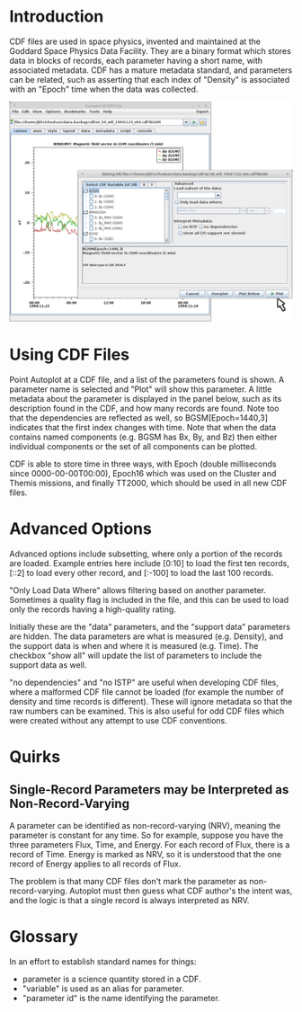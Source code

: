 # Introduction

CDF files are used in space physics, invented and maintained at the
Goddard Space Physics Data Facility. They are a binary format which
stores data in blocks of records, each parameter having a short name,
with associated metadata. CDF has a mature metadata standard, and
parameters can be related, such as asserting that each index of
"Density" is associated with an "Epoch" time when the data was
collected.

![apds.cdf.jpg](apds.cdf.jpg "apds.cdf.jpg")

# Using CDF Files

Point Autoplot at a CDF file, and a list of the parameters found is
shown. A parameter name is selected and "Plot" will show this parameter.
A little metadata about the parameter is displayed in the panel below,
such as its description found in the CDF, and how many records are
found. Note too that the dependencies are reflected as well, so
BGSM\[Epoch=1440,3\] indicates that the first index changes with time.
Note that when the data contains named components (e.g. BGSM has Bx, By,
and Bz) then either individual components or the set of all components
can be plotted.

CDF is able to store time in three ways, with Epoch (double milliseconds
since 0000-00-00T00:00), Epoch16 which was used on the Cluster and
Themis missions, and finally TT2000, which should be used in all new CDF
files.

# Advanced Options

Advanced options include subsetting, where only a portion of the records
are loaded. Example entries here include \[0:10\] to load the first ten
records, \[::2\] to load every other record, and \[:-100\] to load the
last 100 records.

"Only Load Data Where" allows filtering based on another parameter.
Sometimes a quality flag is included in the file, and this can be used
to load only the records having a high-quality rating.

Initially these are the "data" parameters, and the "support data"
parameters are hidden. The data parameters are what is measured (e.g.
Density), and the support data is when and where it is measured (e.g.
Time). The checkbox "show all" will update the list of parameters to
include the support data as well.

"no dependencies" and "no ISTP" are useful when developing CDF files,
where a malformed CDF file cannot be loaded (for example the number of
density and time records is different). These will ignore metadata so
that the raw numbers can be examined. This is also useful for odd CDF
files which were created without any attempt to use CDF conventions.

# Quirks

## Single-Record Parameters may be Interpreted as Non-Record-Varying

A parameter can be identified as non-record-varying (NRV), meaning the
parameter is constant for any time. So for example, suppose you have the
three parameters Flux, Time, and Energy. For each record of Flux, there
is a record of Time. Energy is marked as NRV, so it is understood that
the one record of Energy applies to all records of Flux.

The problem is that many CDF files don't mark the parameter as
non-record-varying. Autoplot must then guess what CDF author's the
intent was, and the logic is that a single record is always interpreted
as NRV.

# Glossary

In an effort to establish standard names for things:

  - parameter is a science quantity stored in a CDF.
  - "variable" is used as an alias for parameter.
  - "parameter id" is the name identifying the parameter.



<script>

//$(function() { // $('.thumb').click(function() {
$(this).toggleClass("thumb").next().toggleClass("thumb").css('width',$(this).width());});
//});

$('.thumbimage').hover( function() {

```
   var thumb = $(this).attr('src');
   $(this).oldsrc= thumb;
   var full = thumb.replace(/\/thumb\/.*px-(.*)/,'/$1');
   $(this).attr('src',full).attr('width',`*`).attr('height',`*`).parent().parent().width('100%').parent().removeClass('tright');
   }, function() {
       $(this).attr('src',$(this).oldsrc).attr('width','130').attr('height','100').parent().parent().width('').parent().addClass('tright');
   } );
```
</script>



